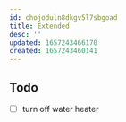 ```yaml
---
id: chojoduln8dkgv5l7sbgoad
title: Extended
desc: ''
updated: 1657243466170
created: 1657243460141
---
```


## Todo
- [ ] turn off water heater
